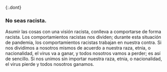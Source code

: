 {:.dont}
### No seas racista.

Asumir las cosas con una visión racista, conlleva a comportarse de forma racista. Los comportamientos racistas nos dividen; durante esta situación de pandemia, los comportamientos racistas trabajan en nuestra contra. Si nos dividimos a nosotros mismos de acuerdo a nuestra raza, etnia, o nacionalidad, el virus va a ganar, y todos nosotros vamos a perder; es así de sencillo. Si nos unimos sin importar nuestra raza, etnia, o nacionalidad, el virus pierde y todos nosotros ganamos.
